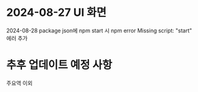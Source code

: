 # 2024-08-27 UI 화면

2024-08-28
package json에 npm start 시 npm error Missing script: "start" 에러 추가

# 추후 업데이트 예정 사항 
주요역 이외 